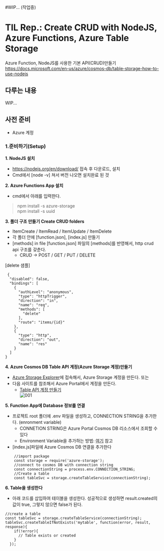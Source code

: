 #WIP... (작업중)

# TIL Rep.: Create CRUD with NodeJS, Azure Functions, Azure Table Storage
Azure Function, NodeJS를 사용한 기본 API(CRUD)만들기\
https://docs.microsoft.com/en-us/azure/cosmos-db/table-storage-how-to-use-nodejs


## 다루는 내용
WIP...

## 사전 준비
* Azure 계정



### 1.준비하기(Setup)
**1. NodeJS 설치**
* https://nodejs.org/en/download/ 접속 후 다운로드, 설치
* Cmd에서 [node -v] 쳐서 버전 나오면 설치완료 된 것


**2. Azure Functions App 설치**
* cmd에서 아래를 입력한다.
> npm install -s azure-storage\
> npm install -s uuid


**3. 폴더 구조 만들기 Create CRUD folders**
* ItemCreate / ItemRead / ItemUpdate / ItemDelete
* 각 폴더 안에 [function.json], [index.js] 만들기
* [methods] in file [function.json] 파일의 [methods]를 반영해서, http crud api 구조를 갖춘다.
    * CRUD -> POST / GET / PUT / DELETE 

[delete 샘플]
```
 {
  "disabled": false,
  "bindings": [
    {
      "authLevel": "anonymous",
      "type": "httpTrigger",
      "direction": "in",
      "name": "req",
      "methods": [
        "delete"
      ],
      "route": "items/{id}"
    },
    {
      "type": "http",
      "direction": "out",
      "name": "res"
    }
  ]
}
```

**4. Azure Cosmos DB Table API 계정(Azure Storage 계정)만들기**
* [Azure Storage Explorer](https://azure.microsoft.com/en-us/features/storage-explorer/)에 접속해서, Azure Storage 계정을 만든다.
또는
* 다음 사이트를 참조해서 Azure Portal에서 계정을 만든다.
    * [Table API 계정 만들기](https://docs.microsoft.com/en-us/azure/cosmos-db/create-table-dotnet#create-a-database-account)\
    ![001](https://github.com/maykim51/Starter-AzureFunctions-AzureStorageTable/blob/master/images/001.png?raw=true)


**5. Function App에 Database 정보를 연결**
* 프로젝트 root 폴더에 .env 파일을 생성하고, CONNECTION STRING을 추가한다. (enronment variable)
    * CONNETION STRING은 Azure Portal Cosmos DB 리소스에서 조회할 수 있다
    * Environment Variable을 추가하는 방법: [여기](https://medium.com/the-node-js-collection/making-your-node-js-work-everywhere-with-environment-variables-2da8cdf6e786) 참고
* [index.js]파일에 Azure Cosmos DB 연결을 추가한다
```
    //import package
    const storage = require('azure-storage');
    //connect to cosmos DB with connection string
    const connectionString = process.env.CONNECTION_STRING;
    //Create a table
    const tableSvc = storage.createTableService(connectionString);
```

**6. Table을 생성한다**
* 아래 코드를 삽입하여 테이블을 생성한다. 성공적으로 생성하면 result.created의 값이 true, 그렇지 않으면 false가 된다.
```
//create a table
const tableSvc = storage.createTableService(connectionString);
tableSvc.createTableIfNotExists('mytable', function(error, result, response){
    if(!error){
      // Table exists or created
    }
  });
```
